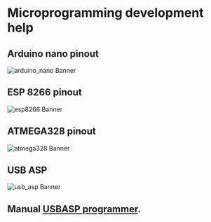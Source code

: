 # Microprogramming development help

## Arduino nano pinout
![arduino_nano Banner](https://github.com/Alexandervelilyaev/hardware-help/blob/master/images/arduino_nano_pinout.jpg?raw=true)

## ESP 8266 pinout
![esp8266 Banner](https://github.com/Alexandervelilyaev/hardware-help/blob/master/images/esp8266-pinout.jpg?raw=true)

## ATMEGA328 pinout
![atmega328 Banner](https://github.com/Alexandervelilyaev/hardware-help/blob/master/images/atmega328_pinout.png?raw=true)

## USB ASP
![usb_asp Banner](https://github.com/Alexandervelilyaev/hardware-help/blob/master/images/USBPINOUT.jpg?raw=true)

## Manual [USBASP programmer](manuals/USBASP-UG.pdf).
